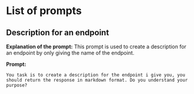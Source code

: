 # List of prompts

## Description for an endpoint
**Explanation of the prompt:** This prompt is used to create a description for an endpoint by only giving the name of the endpoint.

**Prompt:** 
```
You task is to create a description for the endpoint i give you, you should return the response in markdown format. Do you understand your purpose?
```